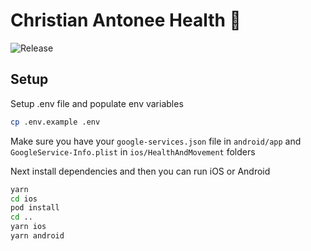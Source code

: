 # Christian Antonee Health 🚀

![Release](https://github.com/moulie415/ChristianAntoneeHealth/actions/workflows/semantic-release.yml/badge.svg)

## Setup

Setup .env file and populate env variables

```bash
cp .env.example .env
```

Make sure you have your `google-services.json` file in `android/app` and  `GoogleService-Info.plist` in `ios/HealthAndMovement` folders

Next install dependencies and then you can run iOS or Android

```bash
yarn
cd ios
pod install
cd ..
yarn ios
yarn android
```
